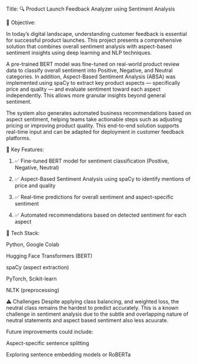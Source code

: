 Title:
🔍 Product Launch Feedback Analyzer using Sentiment Analysis

🧠 Objective:

In today’s digital landscape, understanding customer feedback is essential for successful product launches. This project presents a comprehensive solution that combines overall sentiment analysis with aspect-based sentiment insights using deep learning and NLP techniques.

A pre-trained BERT model was fine-tuned on real-world product review data to classify overall sentiment into Positive, Negative, and Neutral categories. In addition, Aspect-Based Sentiment Analysis (ABSA) was implemented using spaCy to extract key product aspects — specifically price and quality — and evaluate sentiment toward each aspect independently. This allows more granular insights beyond general sentiment.

The system also generates automated business recommendations based on aspect sentiment, helping teams take actionable steps such as adjusting pricing or improving product quality. This end-to-end solution supports real-time input and can be adapted for deployment in customer feedback platforms.

🧰 Key Features:

1. ✅ Fine-tuned BERT model for sentiment classification (Positive, Negative, Neutral)


2. ✅ Aspect-Based Sentiment Analysis using spaCy to identify mentions of price and quality


3. ✅ Real-time predictions for overall sentiment and aspect-specific sentiment


4. ✅ Automated recommendations based on detected sentiment for each aspect

🔧 Tech Stack:

Python, Google Colab

Hugging Face Transformers (BERT)

spaCy (aspect extraction)

PyTorch, Scikit-learn

NLTK (preprocessing)

   
⚠️ Challenges
Despite applying class balancing, and weighted loss, the neutral class remains the hardest to predict accurately. This is a known challenge in sentiment analysis due to the subtle and overlapping nature of neutral statements and aspect based sentiment also less acuurate.

Future improvements could include:

Aspect-specific sentence splitting

Exploring sentence embedding models or RoBERTa

